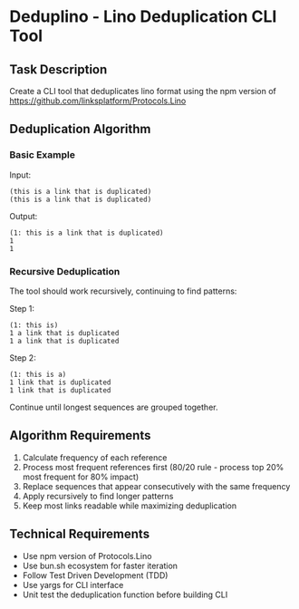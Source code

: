 # Deduplino - Lino Deduplication CLI Tool

## Task Description

Create a CLI tool that deduplicates lino format using the npm version of https://github.com/linksplatform/Protocols.Lino

## Deduplication Algorithm

### Basic Example
Input:
```
(this is a link that is duplicated)
(this is a link that is duplicated)
```

Output:
```
(1: this is a link that is duplicated)
1
1
```

### Recursive Deduplication
The tool should work recursively, continuing to find patterns:

Step 1:
```
(1: this is)
1 a link that is duplicated
1 a link that is duplicated
```

Step 2:
```
(1: this is a)
1 link that is duplicated
1 link that is duplicated
```

Continue until longest sequences are grouped together.

## Algorithm Requirements

1. Calculate frequency of each reference
2. Process most frequent references first (80/20 rule - process top 20% most frequent for 80% impact)
3. Replace sequences that appear consecutively with the same frequency
4. Apply recursively to find longer patterns
5. Keep most links readable while maximizing deduplication

## Technical Requirements

- Use npm version of Protocols.Lino
- Use bun.sh ecosystem for faster iteration
- Follow Test Driven Development (TDD)
- Use yargs for CLI interface
- Unit test the deduplication function before building CLI
